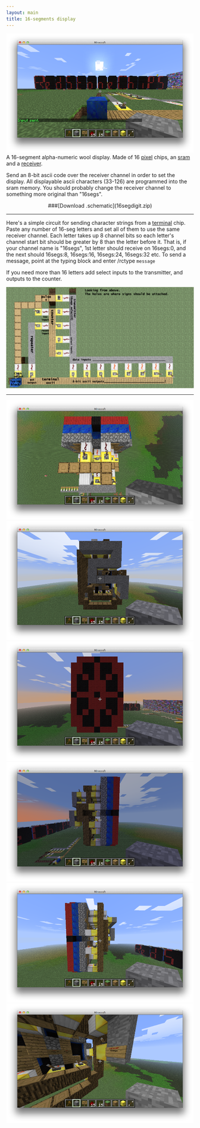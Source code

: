 ```yaml
---
layout: main
title: 16-segments display
---
```


![16-segment billboard](../images/16segsign.png)
A 16-segment alpha-numeric wool display. Made of 16 [pixel](../circuitdocs/Pixel.html) chips, an [sram](../circuitdocs/Sram.html) and a [receiver](../circuitdocs/Receiver.html).

Send an 8-bit ascii code over the receiver channel in order to set the display. All displayable ascii characters (33-126) are programmed into the sram memory.
You should probably change the receiver channel to something more original than "16segs".

<center>###[Download .schematic](16segdigit.zip)</center>

* * *

Here's a simple circuit for sending character strings from a [terminal](/circuitdocs/Terminal.html) chip.
Paste any number of 16-seg letters and set all of them to use the same receiver channel. Each letter takes up 8 channel bits so each letter's
channel start bit should be greater by 8 than the letter before it. That is, if your channel name is "16segs", 1st letter should receive on 16segs:0, and the next should 16segs:8, 16segs:16, 16segs:24, 16segs:32 etc. To send a message, point at the typing block and enter /rctype `message`

If you need more than 16 letters add select inputs to the transmitter, and outputs to the counter.

![type circuit](../images/type16segcircuit.png)

* * *

![](../images/16segabove.png)
![](../images/16segback.png)
![](../images/16segfront.png)
![](../images/16segleft.png)
![](../images/16segright.png)
![](../images/16segreceiver.png)